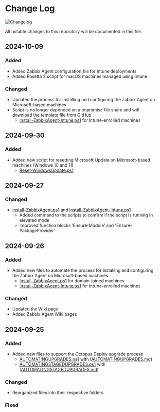 # Change Log
[![Changelog](https://common-changelog.org/badge.svg)](https://common-changelog.org)

All notable changes to this repository will be documented in this file.

## 2024-10-09

### Added
- Added Zabbix Agent configuration file for Intune deployments
- Added Rosetta 2 script for macOS machines managed using Intune

### Changed
- Updated the process for installing and configuring the Zabbix Agent on Microsoft-based machines
- Script is no longer depended on a onpremise file share and will download the template file from GitHub
  - [Install-ZabbixAgent-Intune.ps1](https://github.com/RoBeDi/PowerShell/blob/master/Zabbix/Install-ZabbixAgent-Intune.ps1) for Intune-enrolled machines

## 2024-09-30

### Added
- Added new script for resetting Microsoft Update on Microsoft-based machines (Windows 10 and 11)
  - [Reset-WindowsUpdate.ps1](https://github.com/RoBeDi/PowerShell/blob/master/Microsoft/Reset-WindowsUpdate.ps1)

## 2024-09-27

### Changed
- [Install-ZabbixAgent.ps1](https://github.com/RoBeDi/PowerShell/blob/master/Zabbix/Install-ZabbixAgent.ps1) and [Install-ZabbixAgent-Intune.ps1](https://github.com/RoBeDi/PowerShell/blob/master/Zabbix/Install-ZabbixAgent-Intune.ps1)
  - Added command to the scripts to confirm if the script is running in elevated mode
  - Improved function blocks 'Ensure-Module' and 'Ensure-PackageProvider'

## 2024-09-26

### Added
- Added new files to automate the process for installing and configuring the Zabbix Agent on Microsoft-based machines
  - [Install-ZabbixAgent.ps1](https://github.com/RoBeDi/PowerShell/blob/master/Zabbix/Install-ZabbixAgent.ps1) for domain-joined machines
  - [Install-ZabbixAgent-Intune.ps1](https://github.com/RoBeDi/PowerShell/blob/master/Zabbix/Install-ZabbixAgent-Intune.ps1) for Intune-enrolled machines
 
### Changed
- Updated the Wiki page
- Added Zabbix Agent Wiki pages

## 2024-09-25

### Added
- Added new files to support the Octopus Deploy upgrade process
  - [AUTOMATINGUPGRADES.ps1](https://github.com/RoBeDi/PowerShell/blob/master/Octopus/AutomatingUpgrades.ps1) with ([AUTOMATINGUPGRADES.md](https://github.com/RoBeDi/PowerShell/blob/master/Octopus/AUTOMATINGUPGRADES.md))
  - [AUTOMATINGSTAGEDUPGRADES.ps1](https://github.com/RoBeDi/PowerShell/blob/master/Octopus/AutomatingStagedUpgrades.ps1) with ([AUTOMATINGSTAGEDUPGRADES.md](https://github.com/RoBeDi/PowerShell/blob/master/Octopus/AUTOMATINGSTAGEDUPGRADES.md)) 

### Changed
- Reorganized files into their respective folders

### Fixed
